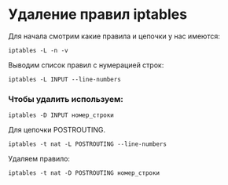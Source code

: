 # Удаление правил iptables
Для начала смотрим какие правила и цепочки у нас имеются:
```
iptables -L -n -v
```
Выводим список правил с нумерацией строк:
```
iptables -L INPUT --line-numbers
```
### Чтобы удалить используем:
```
iptables -D INPUT номер_строки
```

Для цепочки  POSTROUTING.
```
iptables -t nat -L POSTROUTING --line-numbers
```
Удаляем правило:
```
iptables -t nat -D POSTROUTING номер_строки
```